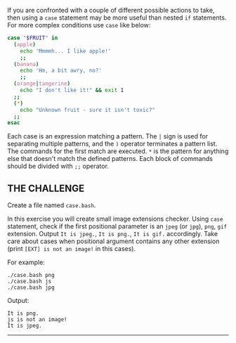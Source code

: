 If you are confronted with a couple of different possible actions to take, then using a `case` statement may be more useful than nested `if` statements. For more complex conditions use `case` like below:

```bash
case "$FRUIT" in
  (apple)
    echo 'Mmmmh... I like apple!'
    ;;
  (banana)
    echo 'Hm, a bit awry, no?'
    ;;
  (orange|tangerine)
    echo "I don't like it!" && exit 1
  ;;
  (*)
    echo "Unknown fruit - sure it isn't toxic?"
  ;;
esac
```

Each case is an expression matching a pattern. The `|` sign is used for separating multiple patterns, and the `)` operator terminates a pattern list. The commands for the first match are executed. `*` is the pattern for anything else that doesn't match the defined patterns. Each block of commands should be divided with `;;` operator.

## THE CHALLENGE

Create a file named `case.bash`.

In this exercise you will create small image extensions checker. Using `case` statement, check if the first positional parameter is an `jpeg` (or `jpg`), `png`, `gif` extension. Output `It is jpeg.`, `It is png.`, `It is gif.` accordingly. Take care about cases when positional argument contains any other extension (print `[EXT] is not an image!` in this cases).

For example:

    ./case.bash png
    ./case.bash js
    ./case.bash jpg

Output:

    It is png.
    js is not an image!
    It is jpeg.

---
